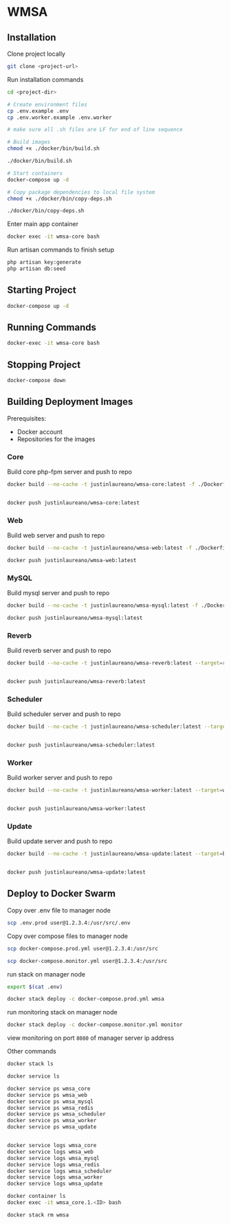# WMSA

## Installation

Clone project locally

```bash
git clone <project-url>
```

Run installation commands

```bash
cd <project-dir>

# Create environment files
cp .env.example .env
cp .env.worker.example .env.worker

# make sure all .sh files are LF for end of line sequence

# Build images
chmod +x ./docker/bin/build.sh

./docker/bin/build.sh

# Start containers
docker-compose up -d

# Copy package dependencies to local file system
chmod +x ./docker/bin/copy-deps.sh

./docker/bin/copy-deps.sh
```

Enter main app container
```bash
docker exec -it wmsa-core bash
```

Run artisan commands to finish setup
```bash
php artisan key:generate
php artisan db:seed
```



## Starting Project

```bash
docker-compose up -d
```


## Running Commands

```bash
docker-exec -it wmsa-core bash
```


## Stopping Project

```bash
docker-compose down
```




## Building Deployment Images


Prerequisites:
- Docker account
- Repositories for the images


### Core

Build core php-fpm server and push to repo

```bash
docker build --no-cache -t justinlaureano/wmsa-core:latest -f ./Dockerfile.core .


docker push justinlaureano/wmsa-core:latest
```


### Web

Build web server and push to repo

```bash
docker build --no-cache -t justinlaureano/wmsa-web:latest -f ./Dockerfile.nginx .

docker push justinlaureano/wmsa-web:latest
```


### MySQL

Build mysql server and push to repo

```bash
docker build --no-cache -t justinlaureano/wmsa-mysql:latest -f ./Dockerfile.mysql --build-arg password=<mysql_root_password> .

docker push justinlaureano/wmsa-mysql:latest
```


### Reverb

Build reverb server and push to repo

```bash
docker build --no-cache -t justinlaureano/wmsa-reverb:latest --target=reverb -f ./Dockerfile.core .


docker push justinlaureano/wmsa-reverb:latest
```


### Scheduler

Build scheduler server and push to repo

```bash
docker build --no-cache -t justinlaureano/wmsa-scheduler:latest --target=scheduler -f ./Dockerfile.core .


docker push justinlaureano/wmsa-scheduler:latest
```


### Worker

Build worker server and push to repo

```bash
docker build --no-cache -t justinlaureano/wmsa-worker:latest --target=worker -f ./Dockerfile.core .


docker push justinlaureano/wmsa-worker:latest
```


### Update

Build update server and push to repo

```bash
docker build --no-cache -t justinlaureano/wmsa-update:latest --target=base -f ./Dockerfile.core .


docker push justinlaureano/wmsa-update:latest
```




## Deploy to Docker Swarm


Copy over .env file to manager node

```bash
scp .env.prod user@1.2.3.4:/usr/src/.env
```

Copy over compose files to manager node

```bash
scp docker-compose.prod.yml user@1.2.3.4:/usr/src

scp docker-compose.monitor.yml user@1.2.3.4:/usr/src
```


run stack on manager node

```bash
export $(cat .env)

docker stack deploy -c docker-compose.prod.yml wmsa
```


run monitoring stack on manager node

```bash
docker stack deploy -c docker-compose.monitor.yml monitor
```

view monitoring on port `8080` of manager server ip address


Other commands

```bash
docker stack ls

docker service ls

docker service ps wmsa_core
docker service ps wmsa_web
docker service ps wmsa_mysql
docker service ps wmsa_redis
docker service ps wmsa_scheduler
docker service ps wmsa_worker
docker service ps wmsa_update


docker service logs wmsa_core
docker service logs wmsa_web
docker service logs wmsa_mysql
docker service logs wmsa_redis
docker service logs wmsa_scheduler
docker service logs wmsa_worker
docker service logs wmsa_update

docker container ls
docker exec -it wmsa_core.1.<ID> bash

docker stack rm wmsa
```
